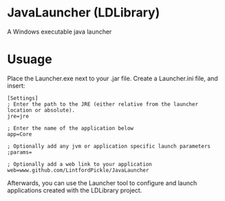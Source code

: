 # JavaLauncher (LDLibrary)
A Windows executable java launcher

# Usuage
Place the Launcher.exe next to your .jar file. Create a Launcher.ini file, and insert:

```
[Settings]
; Enter the path to the JRE (either relative from the launcher location or absolute).
jre=jre

; Enter the name of the application below
app=Core

; Optionally add any jvm or application specific launch parameters
;params=

; Optionally add a web link to your application
web=www.github.com/LintfordPickle/JavaLauncher
```
Afterwards, you can use the Launcher tool to configure and launch applications created with the LDLibrary project.
